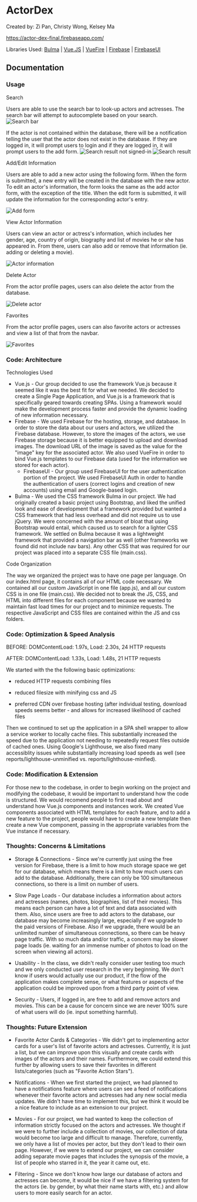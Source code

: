 # ActorDex

Created by: Zi Pan, Christy Wong, Kelsey Ma

https://actor-dex-final.firebaseapp.com/

Libraries Used:
[Bulma](http://bulma.io/) | [Vue.JS](https://vuejs.org/) | [VueFire](https://github.com/vuejs/vuefire)
| [Firebase](https://firebase.google.com/) | [FirebaseUI](https://github.com/firebase/firebaseui-web)

## Documentation

### Usage

Search

Users are able to use the search bar to look-up actors and actresses. The search bar will attempt to autocomplete based on your search.
![Search bar](public/imgs/search.png)

If the actor is not contained within the database, there will be a notification telling the user that the actor does not exist in the database. If they are logged in, it will prompt users to login and if they are logged in, it will prompt users to the add form.
![Search result not signed-in](public/imgs/searchresultnot.png)
![Search result](public/imgs/searchresult.png)

Add/Edit Information

Users are able to add a new actor using the following form. When the form is submitted, a new entry will be created in the database with the new actor. To edit an actor's information, the form looks the same as the add actor form, with the exception of the title. When the edit form is submitted, it will update the information for the corresponding actor's entry.

![Add form](public/imgs/addform.png)

View Actor Information

Users can view an actor or actress's information, which includes her gender, age, country of origin, biography and list of movies he or she has appeared in. From there, users can also add or remove that information (ie. adding or deleting a movie).

![Actor information](/public/imgs/actor-info.png)

Delete Actor

From the actor profile pages, users can also delete the actor from the database.

![Delete actor](/public/imgs/delete.png)

Favorites

From the actor profile pages, users can also favorite actors or actresses and view a list of that from the navbar.

![Favorites](/public/imgs/favorites.png)

### Code: Architecture

Technologies Used
  * Vue.js - Our group decided to use the framework Vue.js because it seemed like it was the best fit for what we needed. We decided to create a Single Page Application, and Vue.js is a framework that is specifically geared towards creating SPAs. Using a framework would make the development process faster and provide the dynamic loading of new information necessary.
  * Firebase - We used Firebase for the hosting, storage, and database. In order to store the data about our users and actors, we utilized the Firebase database. However, to store the images of the actors, we use Firebase storage because it is better equipped to upload and download images. The download URL of the image is saved as the value for the "image" key for the associated actor. We also used VueFire in order to bind Vue.js templates to our Firebase data (used for the information we stored for each actor).
    * FirebaseUI - Our group used FirebaseUI for the user authentication portion of the project. We used FirebaseUI Auth in order to handle the authentication of users (correct logins and creation of new accounts) using email and Google-based login.
  * Bulma - We used the CSS framework Bulma in our project. We had originally created a basic project using Bootstrap, and liked the unified look and ease of development that a framework provided but wanted a CSS framework that had less overhead and did not require us to use jQuery. We were concerned with the amount of bloat that using Bootstrap would entail, which caused us to search for a lighter CSS framework. We settled on Bulma because it was a lightweight framework that provided a navigation bar as well (other frameworks we found did not include nav bars). Any other CSS that was required for our project was placed into a separate CSS file (main.css).

Code Organization

The way we organized the project was to have one page per language. On our index.html page, it contains all of our HTML code necessary. We contained all our custom JavaScript in one file (app.js), and all our custom CSS is in one file (main.css). We decided not to break the JS, CSS, and HTML into different files for each component because we wanted to maintain fast load times for our project and to minimize requests. The respective JavaScript and CSS files are contained within the JS and css folders.

### Code: Optimization & Speed Analysis

BEFORE: DOMContentLoad: 1.97s, Load: 2.30s, 24 HTTP requests

AFTER: DOMContentLoad: 1.33s, Load: 1.48s, 21 HTTP requests

We started with the the following basic optimizations:

* reduced HTTP requests combining files

* reduced filesize with minifying css and JS

* preferred CDN over firebase hosting (after individual testing, download speeds seems better - and allows for increased likelihood of cached files

Then we continued to set up the application in a SPA shell wrapper to allow a service worker to locally cache files. This substantially increased the speed due to the application not needing to repeatedly request files outside of cached ones. Using Google's Lighthouse, we also fixed many accessiblity issues while substantially increasing load speeds as well (see reports/lighthouse-unminified vs. reports/lighthouse-minfied).

### Code: Modification & Extension

For those new to the codebase, in order to begin working on the project and modifying the codebase, it would be important to understand how the code is structured. We would recomend people to first read about and understand how Vue.js components and instances work. We created Vue components associated with HTML templates for each feature, and to add a new feature to the project, people would have to create a new template then create a new Vue component, passing in the appropriate variables from the Vue instance if necessary.

### Thoughts: Concerns & Limitations

* Storage & Connections - Since we're currently just using the free version for Firebase, there is a limit to how much storage space we get for our database, which means there is a limit to how much users can add to the database. Additionally, there can only be 100 simultaneous connections, so there is a limit on number of users.

* Slow Page Loads - Our database includes a information about actors and actresses (names, photos, biographies, list of their movies). This means each person can have a lot of text and data associated with them. Also, since users are free to add actors to the database, our database may become increasingly large, especially if we upgrade to the paid versions of Firebase. Also if we upgrade, there would be an unlimited number of simultaneous connections, so there can be heavy page traffic. With so much data and/or traffic, a concern may be slower page loads (ie. waiting for an immense number of photos to load on the screen when viewing all actors).

* Usability - In the class, we didn't really consider user testing too much and we only conducted user research in the very beginning. We don't know if users would actually use our product, if the flow of the application makes complete sense, or what features or aspects of the application could be improved upon from a third party point of view.

* Security - Users, if logged in, are free to add and remove actors and movies. This can be a cause for concern since we are never 100% sure of what users will do (ie. input something harmful).

### Thoughts: Future Extension

* Favorite Actor Cards & Categories - We didn't get to implementing actor cards for a user's list of favorite actors and actresses. Currently, it is just a list, but we can improve upon this visually and create cards with images of the actors and their names. Furthermore, we could extend this further by allowing users to save their favorites in different lists/categories (such as "Favorite Action Stars").

* Notifications - When we first started the project, we had planned to have a notifications feature where users can see a feed of notifications whenever their favorite actors and actresses had any new social media updates. We didn't have time to implement this, but we think it would be a nice feature to include as an extension to our project.

* Movies - For our project, we had wanted to keep the collection of information strictly focused on the actors and actresses. We thought if we were to further include a collection of movies, our collection of data would become too large and difficult to manage. Therefore, currently, we only have a list of movies per actor, but they don't lead to their own page. However, if we were to extend our project, we can consider adding separate movie pages that includes the synopsis of the movie, a list of people who starred in it, the year it came out, etc.

* Filtering - Since we don't know how large our database of actors and actresses can become, it would be nice if we have a filtering system for the actors (ie. by gender, by what their name starts with, etc.) and allow users to more easily search for an actor.
